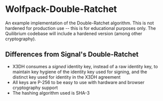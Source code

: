 # Wolfpack-Double-Ratchet

An example implementation of the Double-Ratchet algorithm. This is not hardened for production use -- this is for educational purposes only. The Quilibrium codebase will include a hardened version (among other cryptography). 

## Differences from Signal's Double-Ratchet

- X3DH consumes a _signed_ identity key, instead of a raw identity key, to maintain key hygiene of the identity key used for signing, and the distinct key used for identity in the X3DH agreement
- All keys are P-256 to be easy to use with hardware and browser cryptography
support
- The hashing algorithm used is SHA-3
